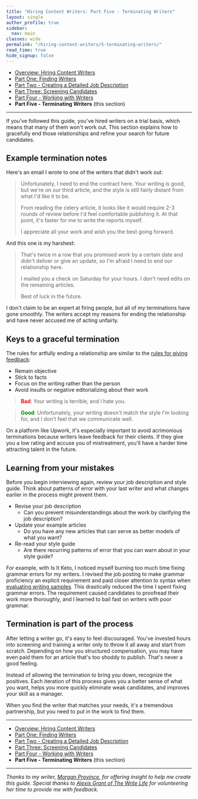 ```yaml
---
title: "Hiring Content Writers: Part Five - Terminating Writers"
layout: single
author_profile: true
sidebar:
  nav: main
classes: wide
permalink: "/hiring-content-writers/5-terminating-writers/"
read_time: true
hide_signup: false
---
```


* [Overview: Hiring Content Writers](/hiring-content-writers/)
* [Part One: Finding Writers](/hiring-content-writers/1-finding-writers/)
* [Part Two - Creating a Detailed Job Description](/hiring-content-writers/2-creating-a-job-description/)
* [Part Three: Screening Candidates](/hiring-content-writers/3-screening-candidates/)
* [Part Four - Working with Writers](/hiring-content-writers/4-working-with-writers/)
* **Part Five - Terminating Writers** (this section)

---

If you've followed this guide, you've hired writers on a trial basis, which means that many of them won't work out. This section explains how to gracefully end those relationships and refine your search for future candidates.

## Example termination notes

Here's an email I wrote to one of the writers that didn't work out:

>Unfortunately, I need to end the contract here. Your writing is good, but we're on our third article, and the style is still fairly distant from what I'd like it to be.
>
>From reading the celery article, it looks like it would require 2-3 rounds of review before I'd feel comfortable publishing it. At that point, it's faster for me to write the reports myself.
>
>I appreciate all your work and wish you the best going forward.

And this one is my harshest:

>That's twice in a row that you promised work by a certain date and didn't deliver or give an update, so I'm afraid I need to end our relationship here.
>
>I mailed you a check on Saturday for your hours. I don't need edits on the remaining articles.
>
>Best of luck in the future.

I don't claim to be an expert at firing people, but all of my terminations have gone smoothly. The writers accept my reasons for ending the relationship and have never accused me of acting unfairly.

## Keys to a graceful termination

The rules for artfully ending a relationship are similar to the [rules for giving feedback](/hiring-content-writers/4-working-with-writers/#giving-tactful-feedback):

* Remain objective
* Stick to facts
* Focus on the writing rather than the person
* Avoid insults or negative editorializing about their work

>**<font color="red">Bad</font>**: Your writing is terrible, and I hate you.


>**<font color="green">Good</font>**: Unfortunately, your writing doesn't match the style I'm looking for, and I don't feel that we communicate well.

On a platform like Upwork, it's especially important to avoid acrimonious terminations because writers leave feedback for their clients. If they give you a low rating and accuse you of mistreatment, you'll have a harder time attracting talent in the future.

## Learning from your mistakes

Before you begin interviewing again, review your job description and style guide. Think about patterns of error with your last writer and what changes earlier in the process might prevent them.

* Revise your job description
  * Can you prevent misunderstandings about the work by clarifying the job description?
* Update your example articles
  * Do you have any new articles that can serve as better models of what you want?
* Re-read your style guide
  * Are there recurring patterns of error that you can warn about in your style guide?

For example, with Is It Keto, I noticed myself burning too much time fixing grammar errors for my writers. I revised the job posting to make grammar proficiency an explicit requirement and paid closer attention to syntax when [evaluating writing samples](/hiring-content-writers/3-screening-candidates/#writing-samples). This drastically reduced the time I spent fixing grammar errors. The requirement caused candidates to proofread their work more thoroughly, and I learned to bail fast on writers with poor grammar.

## Termination is part of the process

After letting a writer go, it's easy to feel discouraged. You've invested hours into screening and training a writer only to throw it all away and start from scratch. Depending on how you structured compensation, you may have even paid them for an article that's too shoddy to publish. That's never a good feeling.

Instead of allowing the termination to bring you down, recognize the positives. Each iteration of this process gives you a better sense of what you want, helps you more quickly eliminate weak candidates, and improves your skill as a manager.

When you find the writer that matches your needs, it's a tremendous partnership, but you need to put in the work to find them.

---

* [Overview: Hiring Content Writers](/hiring-content-writers/)
* [Part One: Finding Writers](/hiring-content-writers/1-finding-writers/)
* [Part Two - Creating a Detailed Job Description](/hiring-content-writers/2-creating-a-job-description/)
* [Part Three: Screening Candidates](/hiring-content-writers/3-screening-candidates/)
* [Part Four - Working with Writers](/hiring-content-writers/4-working-with-writers/)
* **Part Five - Terminating Writers** (this section)

---

*Thanks to my writer, [Morgan Province](https://www.morganprovince.com/), for offering insight to help me create this guide. Special thanks to [Alexis Grant of The Write Life](http://thewritelife.com) for volunteering her time to provide me with feedback.*